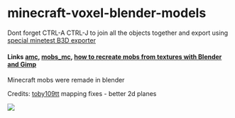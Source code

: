 # minecraft-voxel-blender-models
Dont forget CTRL-A CTRL-J to join all the objects together and export using [special minetest B3D exporter](https://github.com/minetest/B3Dexport)

#### Links [amc](https://github.com/22i/amc), [mobs_mc](https://github.com/maikerumine/mobs_mc), [how to recreate mobs from textures with Blender and Gimp](http://imgur.com/a/Iqg88)

Minecraft mobs were remade in blender

Credits:
[toby109tt](https://github.com/tobyplowy) mapping fixes - better 2d planes

<img src="http://i.imgur.com/VqbS3D5.png">
